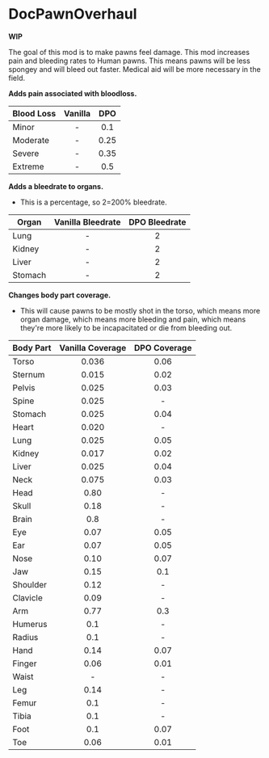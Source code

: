 # DocPawnOverhaul

**WIP**

The goal of this mod is to make pawns feel damage. This mod increases pain and bleeding rates to Human pawns. This means pawns will be less spongey and will bleed out faster. Medical aid will be more necessary in the field.


**Adds pain associated with bloodloss.**

| Blood Loss | Vanilla | DPO |
| ------------- | :-------------: | :-------------: |
| Minor | - | 0.1 |
| Moderate | - | 0.25 |
| Severe | - | 0.35 |
| Extreme | - | 0.5 |

**Adds a bleedrate to organs.**
- This is a percentage, so 2=200% bleedrate.

| Organ | Vanilla Bleedrate | DPO Bleedrate |
| ------------- | :-------------: | :-------------: |
|Lung|-|2|
|Kidney|-|2|
|Liver|-|2|
|Stomach|-|2|

**Changes body part coverage.**
- This will cause pawns to be mostly shot in the torso, which means more organ damage, which means more bleeding and pain, which means they're more likely to be incapacitated or die from bleeding out.

| Body Part | Vanilla Coverage | DPO Coverage |
| ------------- | :-------------: | :-------------: |
| Torso | 0.036 | 0.06 |
| Sternum | 0.015 | 0.02 |
| Pelvis | 0.025 | 0.03 |
| Spine | 0.025 | - |
| Stomach | 0.025 | 0.04 |
| Heart | 0.020 | - |
| Lung | 0.025 | 0.05 |
| Kidney | 0.017 | 0.02 |
| Liver | 0.025 | 0.04 |
| Neck | 0.075 | 0.03 |
| Head | 0.80 | - |
| Skull | 0.18 | - |
| Brain | 0.8 | - |
| Eye | 0.07 | 0.05 |
| Ear | 0.07 | 0.05 |
| Nose | 0.10 | 0.07 |
| Jaw | 0.15 | 0.1 |
| Shoulder | 0.12 | - |
| Clavicle | 0.09 | - |
| Arm | 0.77 | 0.3 |
| Humerus | 0.1 | - |
| Radius | 0.1 | - |
| Hand | 0.14 | 0.07 |
| Finger | 0.06 | 0.01 |
| Waist | - | - |
| Leg | 0.14 | - |
| Femur | 0.1 | - |
| Tibia | 0.1 | - |
| Foot | 0.1 | 0.07 |
| Toe | 0.06 | 0.01 |
